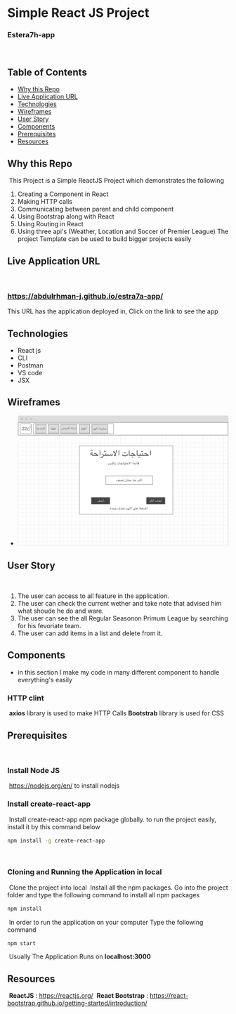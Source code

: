 # Simple React JS Project 
### Estera7h-app
​
## Table of Contents
* [Why this Repo](#why-this-repo)
* [Live Application URL](#live-application-url)
* [Technologies](#technologies)
* [Wireframes](#wireframes)
* [User Story](#user-story)
* [Components](#components)
* [Prerequisites](#prerequisites)
* [Resources](#resources)
​
## Why this Repo
​
This Project is a Simple ReactJS Project which demonstrates the following
1. Creating a Component in React
2. Making HTTP calls
3. Communicating between parent and child component
4. Using Bootstrap along with React
5. Using Routing in React
6. Using three api's (Weather, Location and Soccer of Premier League)
​
The project Template can be used to build bigger projects easily
​
## Live Application URL
​
### https://abdulrhman-j.github.io/estra7a-app/
This URL has the application deployed in,
Click on the link to see the app 
​
## Technologies
* React js
* CLI
* Postman
* VS code
* JSX
​
​
## Wireframes
* ![Wireframes](wireframe.png)
## User Story
​
1. The user can access to all feature in the application.
2. The user can check the current wether and take note that advised him what shoude he do and ware. 
3. The user can see the all Regular Seasonon Primum League by searching for his fevoriate team.
4. The user can add items in a list and delete from it.
​
## Components
* in this section I make my code in many different component to handle everything's easily
​
### HTTP clint 
​
**axios** library is used to make HTTP Calls
**Bootstrab** library is used for CSS 
​
## Prerequisites
​
### Install Node JS
​
 https://nodejs.org/en/ to install nodejs
​
### Install create-react-app
​
Install create-react-app npm package globally. to run the project easily, install it by this command below 
​
```bash
npm install -g create-react-app
```
​
### Cloning and Running the Application in local
​
Clone the project into local
​
Install all the npm packages. Go into the project folder and type the following command to install all npm packages
​
```bash
npm install
```
​
In order to run the application on your computer Type the following command
​
```bash
npm start
```
​
Usually The Application Runs on **localhost:3000**
​
## Resources
​
**ReactJS** : https://reactjs.org/ 
​
**React Bootstrap** : https://react-bootstrap.github.io/getting-started/introduction/
